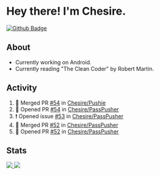# Hey there! I'm Chesire.

[![Github Badge](https://img.shields.io/badge/-Github-000?style=flat-square&logo=Github&logoColor=white&link=https://github.com/chesire)](https://github.com/chesire)

## About
<!-- Uses https://github.com/Chesire/natemoo-re -->
* Currently working on Android.
* Currently reading "The Clean Coder" by Robert Martin.
<!--
* Currently listening to: 
<a href="https://natemoo-re-iirbxe7wf.vercel.app/now-playing?open">
    <img src="https://natemoo-re-iirbxe7wf.vercel.app/now-playing" width="256" height="64" alt="Now Playing">
</a>  
-->

## Activity
<!-- Uses https://github.com/jamesgeorge007/github-activity-readme -->
<!--START_SECTION:activity-->
1. 🎉 Merged PR [#54](https://github.com/Chesire/Pushie/pull/54) in [Chesire/Pushie](https://github.com/Chesire/Pushie)
2. 💪 Opened PR [#54](https://github.com/Chesire/PassPusher/pull/54) in [Chesire/PassPusher](https://github.com/Chesire/PassPusher)
3. ❗️ Opened issue [#53](https://github.com/Chesire/PassPusher/issues/53) in [Chesire/PassPusher](https://github.com/Chesire/PassPusher)
4. 🎉 Merged PR [#52](https://github.com/Chesire/PassPusher/pull/52) in [Chesire/PassPusher](https://github.com/Chesire/PassPusher)
5. 💪 Opened PR [#52](https://github.com/Chesire/PassPusher/pull/52) in [Chesire/PassPusher](https://github.com/Chesire/PassPusher)
<!--END_SECTION:activity-->

## Stats
<a href="https://github-readme-stats.vercel.app/api/top-langs/?username=chesire&theme=tokyonight">
    <img src="https://github-readme-stats.vercel.app/api/top-langs/?username=chesire&layout=compact&theme=tokyonight" >
</a>
<a href="https://github-readme-stats.vercel.app/api?username=chesire&show_icons=true&theme=tokyonight">
    <img src="https://github-readme-stats.vercel.app/api?username=chesire&show_icons=true&theme=tokyonight" >
</a>  
